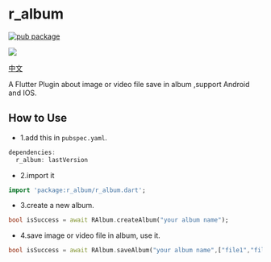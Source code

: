 # r_album
[![pub package](https://img.shields.io/pub/v/r_album.svg)](https://pub.dartlang.org/packages/r_album)

![](screen/r_album.png)

[中文](README_CN.md)

A  Flutter Plugin about image or video file save in album ,support Android and IOS.


## How to Use

- 1.add this in `pubspec.yaml`.

```dart
dependencies:
  r_album: lastVersion

```

- 2.import it

```dart
import 'package:r_album/r_album.dart';
```

- 3.create a new album.

```dart
bool isSuccess = await RAlbum.createAlbum("your album name");
```

- 4.save image or video file in album, use it.

```dart
bool isSuccess = await RAlbum.saveAlbum("your album name",["file1","file2",...]);
```

